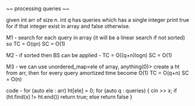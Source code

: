 ~~ processing queries ~~

given int arr of size n.
int q has queries which has a single integer
print true for if that integer exist in array and false otherwise.

M1 -
search for each query in array (it will be a linear search if not sorted)
so TC = O(qn)
SC = O(1)

M2 -
if sorted then BS can be applied -
TC = O((q+n)logn)
SC = O(1)


M3 -
we can use unordered_map<ele of array, anything(0)>
create a ht from arr, then for every query amortized time become O(1)
TC = O(q+n)
SC = O(n)

code -
for (auto ele : arr) ht[ele] = 0;
for (auto q : queries) {
    cin >> x;
    if (ht.find(x) != ht.end()) return true;
    else return false
}
